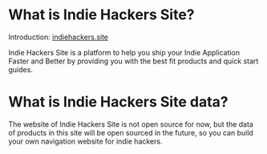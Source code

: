 
# What is Indie Hackers Site?

Introduction: [indiehackers.site](https://www.indiehackers.site/about)

Indie Hackers Site is a platform to help you ship your Indie Application Faster and Better by providing you with the best fit products and quick start guides.

# What is Indie Hackers Site data? 

The website of Indie Hackers Site is not open source for now, but the data of products in this site will be open sourced in the future, so you can build your own navigation website for indie hackers.

